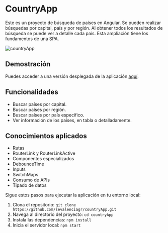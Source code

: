 # CountryApp

Este es un proyecto de búsqueda de países en Angular. Se pueden realizar búsquedas por capital, país y por región. Al obtener todos los resultados de búsqueda se puede ver a detalle cada país. 
Esta ampliación tiene los fundamentos de una SPA.

![countryApp](https://github.com/sevalenciagr/countryApp/assets/88304046/5b938e6e-b05d-4cd4-9e6f-e9af7dd91163)


## Demostración

Puedes acceder a una versión desplegada de la aplicación [aquí](https://country-app-svg.vercel.app/).

## Funcionalidades

- Buscar países por capital.
- Buscar países por región.
- Buscar países por país especifico.
- Ver información de los países, en tabla o detalladamente.

## Conocimientos aplicados 
-	Rutas
-	RouterLink y RouterLinkActive
-	Componentes especializados
-	DebounceTime
-	Inputs
-	SwitchMaps
-	Consumo de APIs
-	Tipado de datos

Sigue estos pasos para ejecutar la aplicación en tu entorno local:

1. Clona el repositorio: `git clone https://github.com/sevalenciagr/countryApp.git`
2. Navega al directorio del proyecto: `cd countryApp`
3. Instala las dependencias: `npm install`
4. Inicia el servidor local: `npm start`
